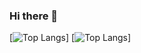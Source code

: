 ### Hi there 👋
[![Top Langs](https://github-readme-stats-nine-phi.vercel.app/api/top-langs/?username=LBuke&layout=compact)] [![Top Langs](https://github-readme-stats-nine-phi.vercel.app/api/top-langs/?username=LBuke&langs_count=8)]

<!--
**LBuke/LBuke** is a ✨ _special_ ✨ repository because its `README.md` (this file) appears on your GitHub profile.

Here are some ideas to get you started:

- 🔭 I’m currently working on ...
- 🌱 I’m currently learning ...
- 👯 I’m looking to collaborate on ...
- 🤔 I’m looking for help with ...
- 💬 Ask me about ...
- 📫 How to reach me: ...
- 😄 Pronouns: ...
- ⚡ Fun fact: ...
-->
